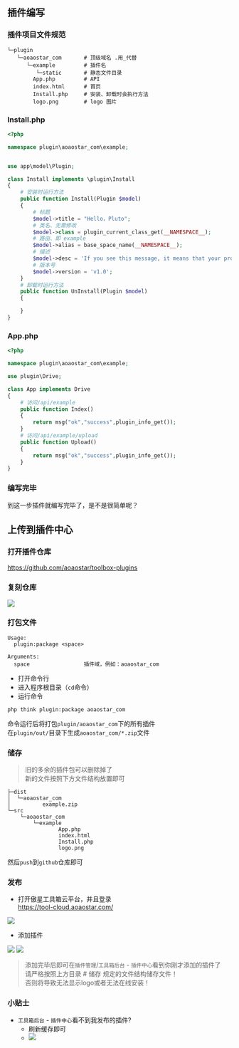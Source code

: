 ## 插件编写

### 插件项目文件规范
```
└─plugin
   └─aoaostar_com       # 顶级域名 .用_代替
      └─example         # 插件名
         └─static       # 静态文件目录
        App.php         # API
        index.html      # 首页
        Install.php     # 安装、卸载时会执行方法
        logo.png        # logo 图片
```

### Install.php
```php
<?php

namespace plugin\aoaostar_com\example;


use app\model\Plugin;

class Install implements \plugin\Install
{
    # 安装时运行方法
    public function Install(Plugin $model)
    {
        # 标题
        $model->title = "Hello，Pluto";
        # 类名、无需修改
        $model->class = plugin_current_class_get(__NAMESPACE__);
        # 路由、即 example
        $model->alias = base_space_name(__NAMESPACE__);
        # 描述
        $model->desc = 'If you see this message, it means that your program is running properly.';
        # 版本号
        $model->version = 'v1.0';
    }
    # 卸载时运行方法
    public function UnInstall(Plugin $model)
    {

    }
}
```

### App.php

```php
<?php

namespace plugin\aoaostar_com\example;

use plugin\Drive;

class App implements Drive
{
    # 访问/api/example
    public function Index()
    {
        return msg("ok","success",plugin_info_get());
    }
    # 访问/api/example/upload
    public function Upload()
    {
        return msg("ok","success",plugin_info_get());
    }
}
```
### 编写完毕
到这一步插件就编写完毕了，是不是很简单呢？

## 上传到插件中心

### 打开插件仓库  
<https://github.com/aoaostar/toolbox-plugins>

### 复刻仓库

![](images/plugin_1.png)
### 打包文件
```
Usage:
  plugin:package <space>

Arguments:
  space                 插件域，例如：aoaostar_com
```
* 打开命令行
* 进入程序根目录（`cd`命令）
* 运行命令
```
php think plugin:package aoaostar_com
```
命令运行后将打包`plugin/aoaostar_com`下的所有插件    
在`plugin/out/`目录下生成`aoaostar_com/*.zip`文件

### 储存
> 旧的多余的插件包可以删除掉了    
> 新的文件按照下方文件结构放置即可
```
├─dist
│  └─aoaostar_com
│          example.zip
└─src
    └─aoaostar_com
        └─example
                App.php
                index.html
                Install.php
                logo.png
```
然后`push`到`github`仓库即可

### 发布
* 打开傲星工具箱云平台，并且登录    
<https://tool-cloud.aoaostar.com/>

![](images/plugin_2.png)

* 添加插件  

![](images/plugin_3.png)
![](images/plugin_4.png)
> 添加完毕后即可在`插件管理`/`工具箱后台` - `插件中心`看到你刚才添加的插件了   
>请严格按照上方目录 # 储存 规定的文件结构储存文件！    
>否则将导致无法显示logo或者无法在线安装！
### 小贴士
* `工具箱后台` - `插件中心`看不到我发布的插件?
    * 刷新缓存即可    
    * ![](images/plugin_5.png)